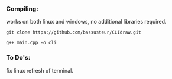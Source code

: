 
### Compiling: 

works on both linux and windows, no additional libraries required.

```
git clone https://github.com/bassusteur/CLIdraw.git

g++ main.cpp -o cli
```

### To Do's:

fix linux refresh of terminal.
